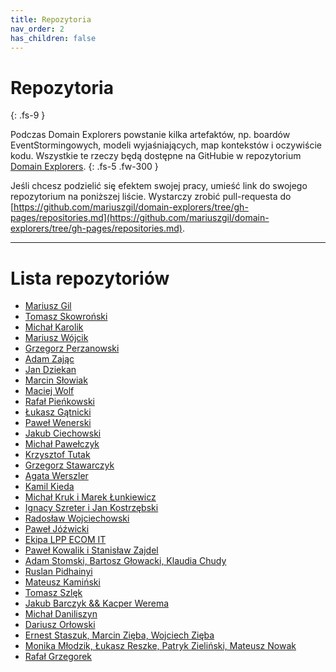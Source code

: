 ```yaml
---
title: Repozytoria
nav_order: 2
has_children: false
---
```


# Repozytoria

{: .fs-9 }

Podczas Domain Explorers powstanie kilka artefaktów, np. boardów EventStormingowych, modeli wyjaśniających, map kontekstów i oczywiście kodu. Wszystkie te rzeczy będą dostępne na GitHubie w repozytorium [Domain Explorers](https://github.com/mariuszgil/domain-explorers).
{: .fs-5 .fw-300 }

Jeśli chcesz podzielić się efektem swojej pracy, umieść link do swojego repozytorium na poniższej liście. Wystarczy zrobić pull-requesta do [https://github.com/mariuszgil/domain-explorers/tree/gh-pages/repositories.md](https://github.com/mariuszgil/domain-explorers/tree/gh-pages/repositories.md).

---

# Lista repozytoriów

- [Mariusz Gil](https://github.com/mariuszgil/domain-explorers)
- [Tomasz Skowroński](https://github.com/hexmind/event-storming-parcel-locker)
- [Michał Karolik](https://github.com/michalkarolik/domain-explorers-learning)
- [Mariusz Wójcik](https://github.com/mwwojcik/mw-domainexplorers)
- [Grzegorz Perzanowski](https://github.com/GrPe/EventStorming.DomainExplorers)
- [Adam Zając](https://github.com/Zacad/domain-explorers-fun)
- [Jan Dziekan](https://github.com/jandzie/domain-parcel-lockers)
- [Marcin Słowiak](https://github.com/mslowiak/domain-explorers-event_storming)
- [Maciej Wolf](https://github.com/MaciejWolf/DomainExplorers)
- [Rafał Pieńkowski](https://github.com/rafalpienkowski/domain-explorers)
- [Łukasz Gątnicki](https://github.com/lukasz-gatnicki/domain-explorers)
- [Paweł Wenerski](https://github.com/myster04/event-storming-parcel-locker)
- [Jakub Ciechowski](https://github.com/jciechowski/domain-explorers)
- [Michał Pawełczyk](https://github.com/m-pawelczyk/skrzynkomaty-domain-explorers)
- [Krzysztof Tutak](https://github.com/ktutak1337/Domain-Explorers)
- [Grzegorz Stawarczyk](https://github.com/g-stawarczyk/domain-explorers)
- [Agata Werszler](https://github.com/ag4ta/domain-explorers)
- [Kamil Kieda](https://github.com/kkieda/domain-explorers)
- [Michał Kruk i Marek Łunkiewicz](https://github.com/docze/Domain-Explorers)
- [Ignacy Szreter i Jan Kostrzębski](https://github.com/Lepruz/domain-explorers)
- [Radosław Wojciechowski](https://github.com/Retrorado/Domain-Explorers)
- [Paweł Jóźwicki](https://github.com/jpawel/domainexplorers)
- [Ekipa LPP ECOM IT](https://github.com/LPPSA/Domain-Explorers)
- [Paweł Kowalik i Stanisław Zajdel](https://github.com/creyn/domain-explorers)
- [Adam Stomski, Bartosz Głowacki, Klaudia Chudy](https://github.com/Adam-Stomski/domain_explorers)
- [Ruslan Pidhainyi](https://github.com/ruslan-pidhainyi/domain-explorers)
- [Mateusz Kamiński](https://github.com/kaminskimateusz/DomainExplorers)
- [Tomasz Szlęk](https://github.com/tomaszszlek/domain-explorers-event-storming)
- [Jakub Barczyk && Kacper Werema](https://github.com/snowpl/domain-explorers)
- [Michał Daniliszyn](https://github.com/michdan/domain_explorers)
- [Dariusz Orłowski](https://github.com/rumid/domain-explorers)
- [Ernest Staszuk, Marcin Zięba, Wojciech Zięba](https://github.com/erneststaszuk/domain-explorers)
- [Monika Młodzik, Łukasz Reszke, Patryk Zieliński, Mateusz Nowak](https://github.com/nowakprojects/domain-explorers)
- [Rafał Grzegorek](https://github.com/raph007/domain-explorers)
